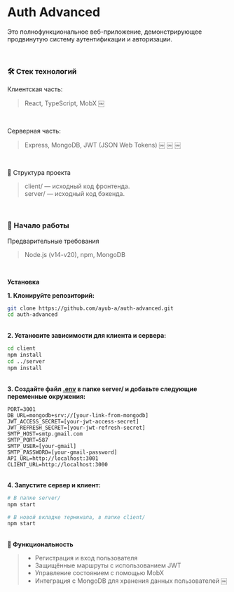 # Auth Advanced
Это полнофункциональное веб-приложение, демонстрирующее продвинутую систему аутентификации и авторизации.


</br>

### 🛠️ Стек технологий

Клиентская часть:
> React, TypeScript, MobX ￼

</br>

Серверная часть:
> Express, MongoDB, JWT (JSON Web Tokens) ￼ ￼ ￼

</br>

📂 Структура проекта
> client/ — исходный код фронтенда.\
> server/ — исходный код бэкенда.
</br>

### 🚀 Начало работы

Предварительные требования
> Node.js (v14-v20), npm, MongoDB

</br>

**Установка**

**1.	Клонируйте репозиторий:**
```bash
git clone https://github.com/ayub-a/auth-advanced.git
cd auth-advanced
```
\
**2.	Установите зависимости для клиента и сервера:**
```bash
cd client
npm install
cd ../server
npm install
```
\
**3.	Создайте файл <u>.env</u> в папке server/ и добавьте следующие переменные окружения:**
```env
PORT=3001
DB_URL=mongodb+srv://[your-link-from-mongodb]
JWT_ACCESS_SECRET=[your-jwt-access-secret]
JWT_REFRESH_SECRET=[your-jwt-refresh-secret]
SMTP_HOST=smtp.gmail.com
SMTP_PORT=587
SMTP_USER=[your-gmail]
SMTP_PASSWORD=[your-gmail-password]
API_URL=http://localhost:3001
CLIENT_URL=http://localhost:3000
```
\
**4.	Запустите сервер и клиент:**
```bash
# В папке server/
npm start

# В новой вкладке терминала, в папке client/
npm start
```
\
**🔐 Функциональность**
> + Регистрация и вход пользователя
> + Защищённые маршруты с использованием JWT
> + Управление состоянием с помощью MobX
> + Интеграция с MongoDB для хранения данных пользователей ￼
